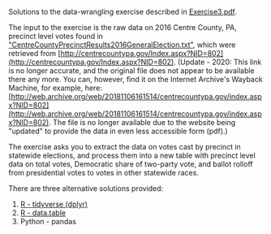 Solutions to the data-wrangling exercise described in [Exercise3.pdf](https://burtmonroe.github.io/SoDA501/Exercises/Exercise3-2018/Exercise3.pdf). 

The input to the exercise is the raw data on 2016 Centre County, PA, precinct level votes found in ["CentreCountyPrecinctResults2016GeneralElection.txt"](https://burtmonroe.github.io/SoDA501/Exercises/Exercise3-2018/CentreCountyPrecinctResults2016GeneralElection.txt), which were retrieved from [http://centrecountypa.gov/Index.aspx?NID=802](http://centrecountypa.gov/Index.aspx?NID=802).  (Update - 2020: This link is no longer accurate, and the original file does not appear to be available there any more. You can, however, find it on the Internet Archive's Wayback Machine, for example, here: [http://web.archive.org/web/20181106161514/centrecountypa.gov/index.aspx?NID=802](http://web.archive.org/web/20181106161514/centrecountypa.gov/index.aspx?NID=802). The file is no longer available due to the website being "updated" to provide the data in even less accessible form (pdf).)


The exercise asks you to extract the data on votes cast by precinct in statewide elections, and process them into a new table with precinct level data on total votes, Democratic share of two-party vote, and ballot rolloff from presidential votes to votes in other statewide races.


There are three alternative solutions provided:

1. [R - tidyverse (dplyr)](https://burtmonroe.github.io/SoDA501/Exercises/Exercise3-2018/TidyverseSolution/)
2. [R - data.table](https://burtmonroe.github.io/SoDA501/Exercises/Exercise3-2018/datatableSolution/)
3. Python - pandas
